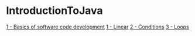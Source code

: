 # IntroductionToJava
[1 - Basics of software code development](https://github.com/bakosa90/IntroductionToJava/tree/master/BasicsOfSoftwareCodeDevelopment)
[1 - Linear](https://github.com/9bagel/epam_training/tree/master/src/com/epam/basics_of_software_code_development/linear)
[2 - Conditions](https://github.com/9bagel/epam_training/tree/master/src/com/epam/basics_of_software_code_development/condition)
[3 - Loops](https://github.com/9bagel/epam_training/tree/master/src/com/epam/basics_of_software_code_development/loop)
